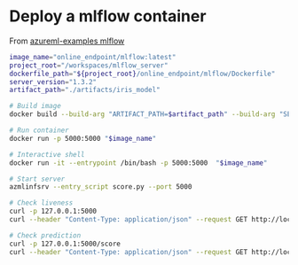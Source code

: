 # Deploy a mlflow container

From [azureml-examples mlflow](https://github.com/Azure/azureml-examples/blob/main/cli/endpoints/online/custom-container/mlflow/multideployment-scikit/README.md)

```bash
image_name="online_endpoint/mlflow:latest"
project_root="/workspaces/mlflow_server"
dockerfile_path="${project_root}/online_endpoint/mlflow/Dockerfile"
server_version="1.3.2"
artifact_path="./artifacts/iris_model"

# Build image
docker build --build-arg "ARTIFACT_PATH=$artifact_path" --build-arg "SERVER_VERSION=$server_version" -t "$image_name" -f "${dockerfile_path}" "${project_root}"

# Run container
docker run -p 5000:5000 "$image_name"

# Interactive shell
docker run -it --entrypoint /bin/bash -p 5000:5000  "$image_name"

# Start server
azmlinfsrv --entry_script score.py --port 5000

# Check liveness
curl -p 127.0.0.1:5000
curl --header "Content-Type: application/json" --request GET http://localhost:5000/

# Check prediction
curl -p 127.0.0.1:5000/score
curl --header "Content-Type: application/json" --request GET http://localhost:5000/score
```
